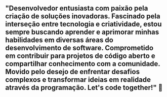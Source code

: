 ## "Desenvolvedor entusiasta com paixão pela criação de soluções inovadoras. Fascinado pela interseção entre tecnologia e criatividade, estou sempre buscando aprender e aprimorar minhas habilidades em diversas áreas do desenvolvimento de software. Comprometido em contribuir para projetos de código aberto e compartilhar conhecimento com a comunidade. Movido pelo desejo de enfrentar desafios complexos e transformar ideias em realidade através da programação. Let's code together!" 👋

<!--
**marcospfc/marcospfc** is a ✨ _special_ ✨ repository because its `README.md` (this file) appears on your GitHub profile.

Here are some ideas to get you started:

- 🔭 I’m currently working on ...
- 🌱 I’m currently learning ...
- 👯 I’m looking to collaborate on ...
- 🤔 I’m looking for help with ...
- 💬 Ask me about ...
- 📫 How to reach me: ...
- 😄 Pronouns: ...
- ⚡ Fun fact: ...
-->
